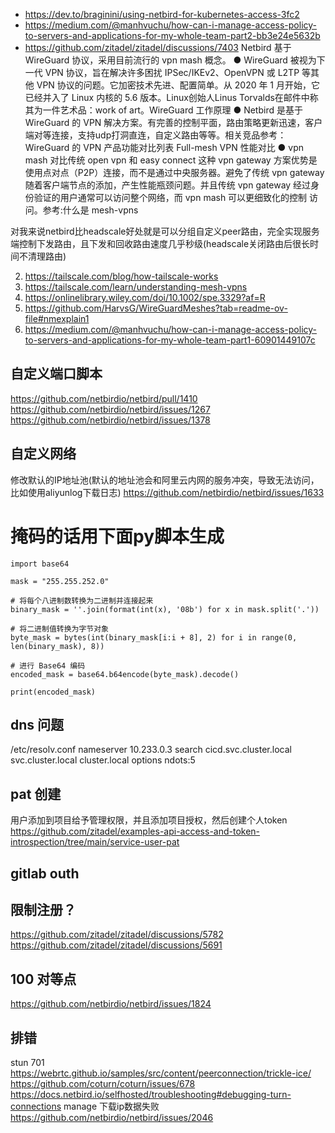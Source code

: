 - https://dev.to/braginini/using-netbird-for-kubernetes-access-3fc2
- https://medium.com/@manhvuchu/how-can-i-manage-access-policy-to-servers-and-applications-for-my-whole-team-part2-bb3e24e5632b
- https://github.com/zitadel/zitadel/discussions/7403
Netbird 基于 WireGuard 协议，采用目前流行的 vpn mash 概念。
● WireGuard 被视为下一代 VPN 协议，旨在解决许多困扰 IPSec/IKEv2、OpenVPN 或 L2TP 等其他 VPN 协议的问题。它加密技术先进、配置简单。从 2020 年 1 月开始，它已经并入了 Linux 内核的 5.6 版本。Linux创始人Linus Torvalds在邮件中称其为一件艺术品：work of art。WireGuard 工作原理
● Netbird 是基于 WireGuard 的 VPN 解决方案。有完善的控制平面，路由策略更新迅速，客户端对等连接，支持udp打洞直连，自定义路由等等。相关竞品参考： WireGuard 的 VPN 产品功能对比列表  Full-mesh VPN 性能对比
● vpn mash 对比传统 open vpn 和 easy connect 这种 vpn gateway 方案优势是使用点对点（P2P）连接，而不是通过中央服务器。避免了传统 vpn gateway 随着客户端节点的添加，产生性能瓶颈问题。并且传统 vpn gateway 经过身份验证的用户通常可以访问整个网络，而 vpn mash 可以更细致化的控制 访问。参考:什么是 mesh-vpns

对我来说netbird比headscale好处就是可以分组自定义peer路由，完全实现服务端控制下发路由，且下发和回收路由速度几乎秒级(headscale关闭路由后很长时间不清理路由)


2. https://tailscale.com/blog/how-tailscale-works
3. https://tailscale.com/learn/understanding-mesh-vpns
4. https://onlinelibrary.wiley.com/doi/10.1002/spe.3329?af=R
5. https://github.com/HarvsG/WireGuardMeshes?tab=readme-ov-file#nmexplain1
6. https://medium.com/@manhvuchu/how-can-i-manage-access-policy-to-servers-and-applications-for-my-whole-team-part1-60901449107c

## 自定义端口脚本
https://github.com/netbirdio/netbird/pull/1410
https://github.com/netbirdio/netbird/issues/1267
https://github.com/netbirdio/netbird/issues/1378
## 自定义网络
修改默认的IP地址池(默认的地址池会和阿里云内网的服务冲突，导致无法访问，比如使用aliyunlog下载日志)
https://github.com/netbirdio/netbird/issues/1633


# 掩码的话用下面py脚本生成

```
import base64

mask = "255.255.252.0"

# 将每个八进制数转换为二进制并连接起来
binary_mask = ''.join(format(int(x), '08b') for x in mask.split('.'))

# 将二进制值转换为字节对象
byte_mask = bytes(int(binary_mask[i:i + 8], 2) for i in range(0, len(binary_mask), 8))

# 进行 Base64 编码
encoded_mask = base64.b64encode(byte_mask).decode()

print(encoded_mask)
```
## dns 问题
 /etc/resolv.conf 
nameserver 10.233.0.3
search cicd.svc.cluster.local svc.cluster.local cluster.local
options ndots:5
## pat 创建
用户添加到项目给予管理权限，并且添加项目授权，然后创建个人token
https://github.com/zitadel/examples-api-access-and-token-introspection/tree/main/service-user-pat
## gitlab outh
## 限制注册？
https://github.com/zitadel/zitadel/discussions/5782
https://github.com/zitadel/zitadel/discussions/5691
## 100 对等点
https://github.com/netbirdio/netbird/issues/1824
## 排错
stun 701
https://webrtc.github.io/samples/src/content/peerconnection/trickle-ice/
https://github.com/coturn/coturn/issues/678
https://docs.netbird.io/selfhosted/troubleshooting#debugging-turn-connections
manage 下载ip数据失败
https://github.com/netbirdio/netbird/issues/2046
